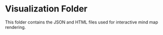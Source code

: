 # Visualization Folder
This folder contains the JSON and HTML files used for interactive mind map rendering.
